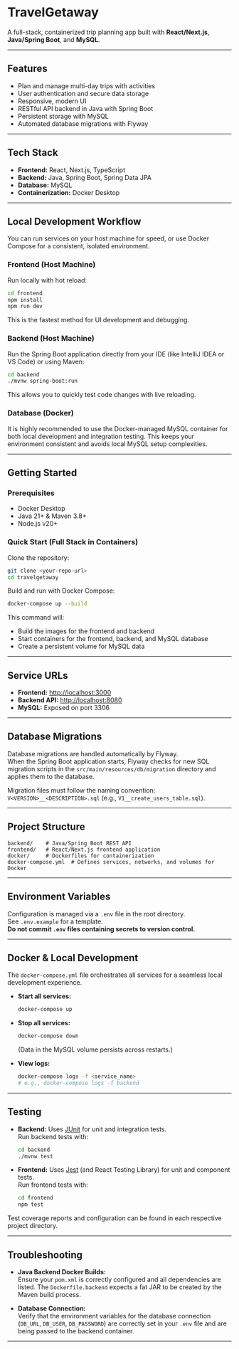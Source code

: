 # TravelGetaway

A full-stack, containerized trip planning app built with **React/Next.js**, **Java/Spring Boot**, and **MySQL**.

---

## Features

- Plan and manage multi-day trips with activities
- User authentication and secure data storage
- Responsive, modern UI
- RESTful API backend in Java with Spring Boot
- Persistent storage with MySQL
- Automated database migrations with Flyway

---

## Tech Stack

- **Frontend:** React, Next.js, TypeScript
- **Backend:** Java, Spring Boot, Spring Data JPA
- **Database:** MySQL
- **Containerization:** Docker Desktop

---

## Local Development Workflow

You can run services on your host machine for speed, or use Docker Compose for a consistent, isolated environment.

### Frontend (Host Machine)

Run locally with hot reload:

```bash
cd frontend
npm install
npm run dev
```

This is the fastest method for UI development and debugging.

### Backend (Host Machine)

Run the Spring Boot application directly from your IDE (like IntelliJ IDEA or VS Code) or using Maven:

```bash
cd backend
./mvnw spring-boot:run
```

This allows you to quickly test code changes with live reloading.

### Database (Docker)

It is highly recommended to use the Docker-managed MySQL container for both local development and integration testing. This keeps your environment consistent and avoids local MySQL setup complexities.

---

## Getting Started

### Prerequisites

- Docker Desktop
- Java 21+ & Maven 3.8+
- Node.js v20+

### Quick Start (Full Stack in Containers)

Clone the repository:

```bash
git clone <your-repo-url>
cd travelgetaway
```

Build and run with Docker Compose:

```bash
docker-compose up --build
```

This command will:

- Build the images for the frontend and backend
- Start containers for the frontend, backend, and MySQL database
- Create a persistent volume for MySQL data

---

## Service URLs

- **Frontend:** [http://localhost:3000](http://localhost:3000)
- **Backend API:** [http://localhost:8080](http://localhost:8080)
- **MySQL:** Exposed on port 3306

---

## Database Migrations

Database migrations are handled automatically by Flyway.  
When the Spring Boot application starts, Flyway checks for new SQL migration scripts in the `src/main/resources/db/migration` directory and applies them to the database.

Migration files must follow the naming convention:  
`V<VERSION>__<DESCRIPTION>.sql` (e.g., `V1__create_users_table.sql`).

---

## Project Structure

```
backend/    # Java/Spring Boot REST API
frontend/   # React/Next.js frontend application
docker/     # Dockerfiles for containerization
docker-compose.yml  # Defines services, networks, and volumes for Docker
```

---

## Environment Variables

Configuration is managed via a `.env` file in the root directory.  
See `.env.example` for a template.  
**Do not commit `.env` files containing secrets to version control.**

---

## Docker & Local Development

The `docker-compose.yml` file orchestrates all services for a seamless local development experience.

- **Start all services:**
  ```bash
  docker-compose up
  ```
- **Stop all services:**

  ```bash
  docker-compose down
  ```

  (Data in the MySQL volume persists across restarts.)

- **View logs:**
  ```bash
  docker-compose logs -f <service_name>
  # e.g., docker-compose logs -f backend
  ```

---

## Testing

- **Backend:** Uses [JUnit](https://junit.org/) for unit and integration tests.  
  Run backend tests with:

  ```bash
  cd backend
  ./mvnw test
  ```

- **Frontend:** Uses [Jest](https://jestjs.io/) (and React Testing Library) for unit and component tests.  
  Run frontend tests with:
  ```bash
  cd frontend
  npm test
  ```

Test coverage reports and configuration can be found in each respective project directory.

---

## Troubleshooting

- **Java Backend Docker Builds:**  
  Ensure your `pom.xml` is correctly configured and all dependencies are listed. The `Dockerfile.backend` expects a fat JAR to be created by the Maven build process.

- **Database Connection:**  
  Verify that the environment variables for the database connection (`DB_URL`, `DB_USER`, `DB_PASSWORD`) are correctly set in your `.env` file and are being passed to the backend container.

---

